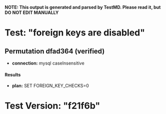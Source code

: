 **NOTE: This output is generated and parsed by TestMD. Please read it, but DO NOT EDIT MANUALLY**

# Test: "foreign keys are disabled" #

## Permutation dfad364 (verified) ##

- **connection:** mysql caseInsensitive

#### Results ####

- **plan:** SET FOREIGN_KEY_CHECKS=0

# Test Version: "f21f6b" #
